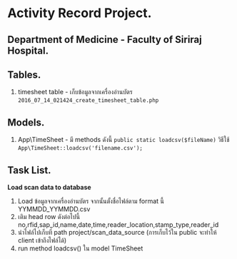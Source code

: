# Activity Record Project.
## Department of Medicine - Faculty of Siriraj Hospital.

## Tables.
1. timesheet table - เก็บข้อมูลจากเครื่องอ่านบัตร
	`2016_07_14_021424_create_timesheet_table.php`

## Models.
1. App\TimeSheet - มี methods ดังนี้
	`public static loadcsv($fileName)` วิธีใช้ `App\TimeSheet::loadcsv('filename.csv');`

## Task List.
**Load scan data to database**
1. Load ข้อมูลจากเครื่องอ่านบัตร จากนั้นตั้งชื่อไฟล์ตาม format นี้ YYMMDD_YYMMDD.csv
2. เติม head row ดังต่อไปนี้ no,rfid,sap_id,name,date,time,reader_location,stamp_type,reader_id
3. นำไฟล์ไปเก็บที่ path project/scan_data_source (การเก็บไว้ใน public จะทำให้ client เข้าถึงไฟล์ได้)
4. run method loadcsv() ใน model TimeSheet 


